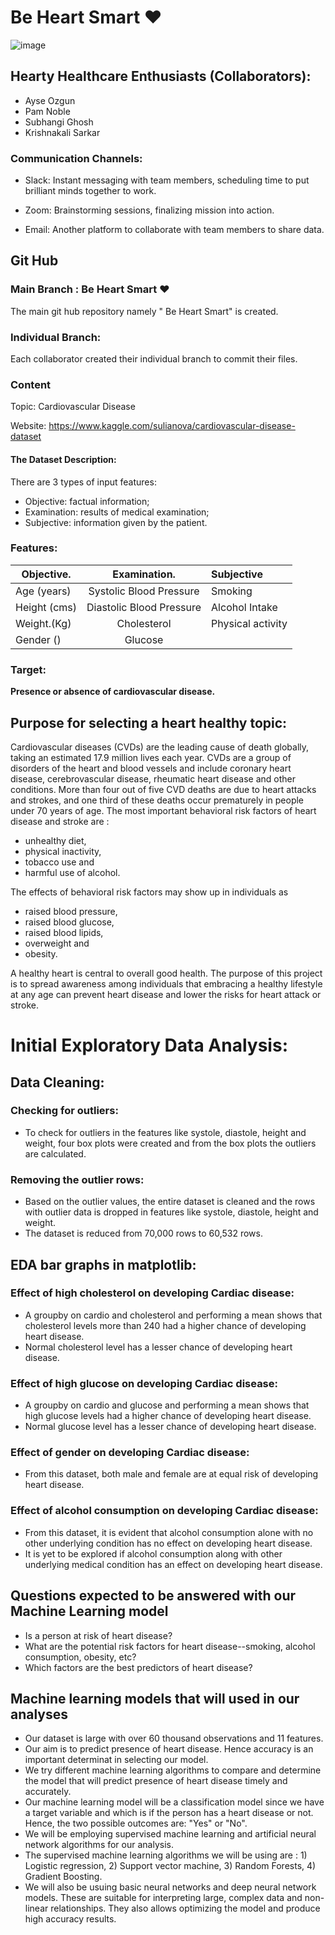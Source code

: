 
# Be Heart Smart ❤

![image](https://mreib.weebly.com/uploads/5/8/8/0/58809365/heart-health-weeks-banner-jpg-pagespeed-ce-21mh32ls99_orig.jpg)

## Hearty Healthcare Enthusiasts (Collaborators):
* Ayse Ozgun
* Pam Noble
* Subhangi Ghosh
* Krishnakali Sarkar

### Communication Channels:

* Slack: Instant messaging with team members, scheduling time to put brilliant minds together to work.

* Zoom: Brainstorming sessions, finalizing mission into action.

* Email: Another platform to collaborate with team members to share data.
    
## Git Hub
### Main Branch : Be Heart Smart ❤
The main git hub repository namely " Be Heart Smart" is created.

### Individual Branch:
Each collaborator created their individual branch to commit their files.

### Content
Topic: Cardiovascular Disease 

Website: https://www.kaggle.com/sulianova/cardiovascular-disease-dataset

#### The Dataset Description:

There are 3 types of input features:

* Objective: factual information;
* Examination: results of medical examination;
* Subjective: information given by the patient.

### Features:

| Objective.    | Examination.  | Subjective |
| ------------- |:-------------:|:-----------|
| Age  (years)  | Systolic Blood Pressure     | Smoking
| Height (cms)  | Diastolic Blood Pressure    | Alcohol Intake
| Weight.(Kg)   | Cholesterol    | Physical activity
| Gender ()     | Glucose

### Target: 
**Presence or absence of cardiovascular disease.**

## Purpose for selecting a heart healthy topic:

Cardiovascular diseases (CVDs) are the leading cause of death globally, taking an estimated 17.9 million lives each year. CVDs are a group of disorders of the heart and blood vessels and include coronary heart disease, cerebrovascular disease, rheumatic heart disease and other conditions. More than four out of five CVD deaths are due to heart attacks and strokes, and one third of these deaths occur prematurely in people under 70 years of age. The most important behavioral risk factors of heart disease and stroke are :
* unhealthy diet, 
* physical inactivity, 
* tobacco use and 
* harmful use of alcohol. 


The effects of behavioral risk factors may show up in individuals as 

* raised blood pressure, 
* raised blood glucose, 
* raised blood lipids, 
* overweight and 
* obesity. 

A healthy heart is central to overall good health. The purpose of this project is to spread awareness among individuals that embracing a healthy lifestyle at any age can prevent heart disease and lower the  risks for  heart attack or stroke.


# Initial Exploratory Data Analysis:

## Data Cleaning:

### Checking for outliers:
* To check for outliers in the features like systole, diastole, height and weight, four box plots were created and from the box plots the outliers are calculated.

### Removing the outlier rows:
* Based on the outlier values, the entire dataset is cleaned and the rows with outlier data is dropped in features like systole, diastole, height and weight.
* The dataset is reduced from 70,000 rows to 60,532 rows.

## EDA bar graphs in matplotlib:
### Effect of high cholesterol on developing Cardiac disease:
* A groupby on cardio and cholesterol and performing a mean shows that cholesterol levels more than 240 had a higher chance of developing heart disease.
* Normal cholesterol level has a lesser chance of developing heart disease.

### Effect of high glucose on developing Cardiac disease:
* A groupby on cardio and glucose and performing a mean shows that high glucose levels had a higher chance of developing heart disease.
* Normal glucose level has a lesser chance of developing heart disease.

### Effect of gender on developing Cardiac disease:
* From this dataset, both male and female are at equal risk of developing heart disease.

### Effect of alcohol consumption on developing Cardiac disease:
* From this dataset, it is evident that alcohol consumption alone with no other underlying condition has no effect on developing heart disease.
* It is yet to be explored if alcohol consumption along with other underlying medical condition has an effect on developing heart disease.
## Questions expected to be answered with our Machine Learning model

* Is a person at risk of heart disease?
* What are the potential risk factors for heart disease--smoking, alcohol consumption, obesity, etc?
* Which factors are the best predictors of heart disease?

## Machine learning models that will used in our analyses

* Our dataset is large with over 60 thousand observations and 11 features. 
* Our aim is to predict presence of heart disease. Hence accuracy is an important determinat in selecting our model.
* We try different machine learning algorithms to compare and determine the model that will predict presence of heart disease timely and accurately.
* Our machine learning model will be a classification model since we have a target variable and which is if the person has a heart disease or not. Hence, the two possible outcomes are: "Yes" or "No".
* We will be employing supervised machine learning and artificial neural network algorithms for our analysis.
* The supervised machine learning algorithms we will be using are : 1) Logistic regression, 2) Support vector machine, 3) Random Forests, 4) Gradient Boosting.
*  We will also be usuing basic neural networks and deep neural network models. These are suitable for interpreting large, complex data and non-linear relationships. They also allows optimizing the model and produce high accuracy results.

